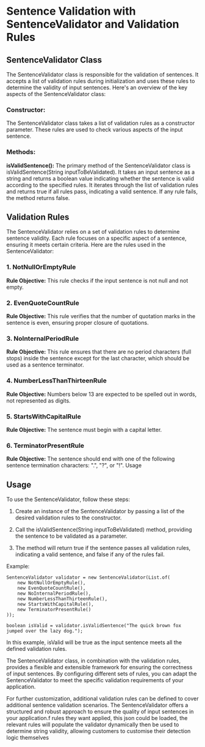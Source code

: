 # Sentence Validation with SentenceValidator and Validation Rules

## SentenceValidator Class
The SentenceValidator class is responsible for the validation of sentences. It accepts a list of validation rules during initialization and uses these rules to determine the validity of input sentences. Here's an overview of the key aspects of the SentenceValidator class:

### Constructor: 
The SentenceValidator class takes a list of validation rules as a constructor parameter. These rules are used to check various aspects of the input sentence.

### Methods: 
**isValidSentence():** The primary method of the SentenceValidator class is isValidSentence(String inputToBeValidated). It takes an input sentence as a string and returns a boolean value indicating whether the sentence is valid according to the specified rules. It iterates through the list of validation rules and returns true if all rules pass, indicating a valid sentence. If any rule fails, the method returns false.

## Validation Rules
The SentenceValidator relies on a set of validation rules to determine sentence validity. Each rule focuses on a specific aspect of a sentence, ensuring it meets certain criteria. Here are the rules used in the SentenceValidator:

### 1. NotNullOrEmptyRule
   **Rule Objective:** This rule checks if the input sentence is not null and not empty.
### 2. EvenQuoteCountRule
   **Rule Objective:** This rule verifies that the number of quotation marks in the sentence is even, ensuring proper closure of quotations.
### 3. NoInternalPeriodRule
   **Rule Objective:** This rule ensures that there are no period characters (full stops) inside the sentence except for the last character, which should be used as a sentence terminator.
### 4. NumberLessThanThirteenRule
   **Rule Objective:** Numbers below 13 are expected to be spelled out in words, not represented as digits.
### 5. StartsWithCapitalRule
   **Rule Objective:** The sentence must begin with a capital letter.
### 6. TerminatorPresentRule
   **Rule Objective:** The sentence should end with one of the following sentence termination characters: ".", "?", or "!".
   Usage
   
## Usage
To use the SentenceValidator, follow these steps:

1. Create an instance of the SentenceValidator by passing a list of the desired validation rules to the constructor.

2. Call the isValidSentence(String inputToBeValidated) method, providing the sentence to be validated as a parameter.

3. The method will return true if the sentence passes all validation rules, indicating a valid sentence, and false if any of the rules fail.

Example:

```
SentenceValidator validator = new SentenceValidator(List.of(
    new NotNullOrEmptyRule(),
    new EvenQuoteCountRule(),
    new NoInternalPeriodRule(),
    new NumberLessThanThirteenRule(),
    new StartsWithCapitalRule(),
    new TerminatorPresentRule()
));

boolean isValid = validator.isValidSentence("The quick brown fox jumped over the lazy dog.");
```

In this example, isValid will be true as the input sentence meets all the defined validation rules.

The SentenceValidator class, in combination with the validation rules, provides a flexible and extensible framework for ensuring the correctness of input sentences. By configuring different sets of rules, you can adapt the SentenceValidator to meet the specific validation requirements of your application.

For further customization, additional validation rules can be defined to cover additional sentence validation scenarios. The SentenceValidator offers a structured and robust approach to ensure the quality of input sentences in your application.f rules they want applied, this json could be loaded, the relevant rules will populate the validator dynamically then be used to determine string validity, allowing customers to customise their detection logic themselves